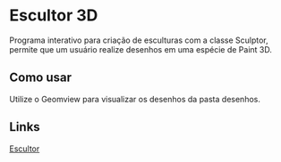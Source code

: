 # Escultor 3D

Programa interativo para criação de esculturas com a classe Sculptor, permite que um usuário realize desenhos em uma espécie de Paint 3D.

## Como usar

Utilize o Geomview para visualizar os desenhos da pasta desenhos.

## Links

[Escultor](https://agostinhobritojr.github.io/curso/progav-dca3303/escultor.html)
